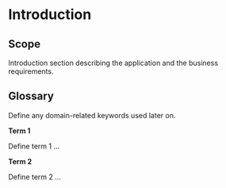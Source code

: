# Introduction

## Scope

Introduction section describing the application and the business requirements.

## Glossary

Define any domain-related keywords used later on.

**Term 1**

Define term 1 ...

**Term 2**

Define term 2 ...

